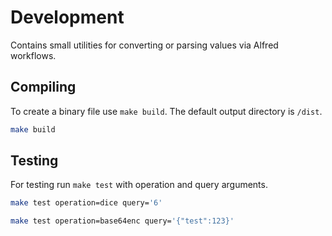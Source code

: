 # Development

Contains small utilities for converting or parsing values via Alfred workflows. 

## Compiling

To create a binary file use `make build`.
The default output directory is `/dist`.

~~~sh
make build
~~~

## Testing

For testing run `make test` with operation and query arguments.

~~~sh
make test operation=dice query='6'
~~~

~~~sh
make test operation=base64enc query='{"test":123}'
~~~
